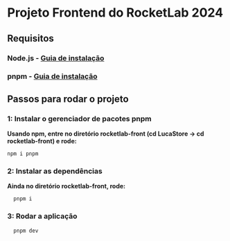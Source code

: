 # Projeto Frontend do RocketLab 2024

## Requisitos

### Node.js - [Guia de instalação](https://nodejs.org/en/learn/getting-started/how-to-install-nodejs)
### pnpm - [Guia de instalação](https://pnpm.io/installation)

## Passos para rodar o projeto

### 1: Instalar o gerenciador de pacotes pnpm
**Usando npm, entre no diretório rocketlab-front (cd LucaStore -> cd rocketlab-front) e rode:**

```
npm i pnpm
```

### 2: Instalar as dependências
**Ainda no diretório rocketlab-front, rode:**

```
  pnpm i
```

### 3: Rodar a aplicação

```
  pnpm dev
```
